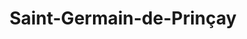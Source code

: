 ---
title: Saint-Germain-de-Prinçay
url: /saint-germain-de-princay/
latitude: 46.72
longitude: -1.02
---